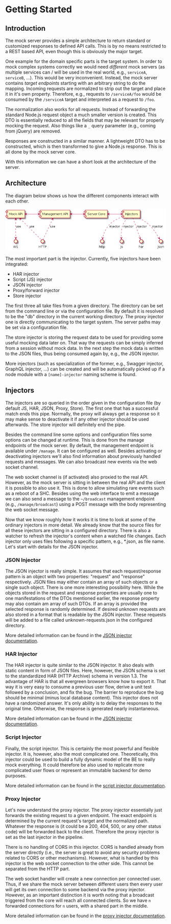 # Getting Started

## Introduction

The mock server provides a simple architecture to return standard or customized responses to defined API calls. This is by no means restricted to a REST based API, even though this is obviously the major target.

One example for the domain specific parts is the target system. In order to mock complex systems correctly we would need *different* mock servers (as multiple services can / will be used in the real world, e.g., `serviceA`, `serviceB`, ...). This would be very inconvenient. Instead, the mock server contains *target endpoints* starting with an arbitrary string to do the mapping. Incoming requests are normalized to strip out the target and place it in it's own property. Therefore, e.g., requests to `/serviceA/foo` would be consumed by the `/serviceA` target and interpreted as a request to `/foo`.

The normalization also works for all requests. Instead of forwarding the standard Node.js request object a much smaller version is created. This DTO is essentially reduced to all the fields that may be relevant for properly mocking the request. Also things like a `_` query parameter (e.g., coming from jQuery) are removed.

Responses are constructed in a similar manner. A lightweight DTO has to be constructed, which is then transformed to give a Node.js response. This is all done by the mock server core.

With this information we can have a short look at the architecture of the server.

## Architecture

The diagram below shows us how the different components interact with each other.

![Architecture Diagram of the Server](images/diagram.png)

The most important part is the injector. Currently, five injectors have been integrated:

- HAR injector
- Script (JS) injector
- JSON injector
- Proxy/forward injector
- Store injector

The first three all take files from a given directory. The directory can be set from the command line or via the configuration file. By default it is resolved to be the "db" directory in the current working directory. The proxy injector one is directly communicating to the target system. The server paths may be set via a configuration file.

The store injector is storing the request data to be used for providing some useful mocking data later on. That way the requests can be simply inferred from a session without mock data. In the next step the mock data is written to the JSON files, thus being consumed again by, e.g., the JSON injector.

More injectors (such as specialization of the former, e.g., Swagger injector, GraphQL injector, ...) can be created and will be automatically picked up if a node module with a `[name]-injector` naming scheme is found.

## Injectors

The injectors are so queried in the order given in the configuration file (by default JS, HAR, JSON, Proxy, Store). The first one that has a successful match ends this pipe. Normally, the proxy will always get a response so it may make sense to deactivate it if any other injector should be used afterwards. The store injector will definitely end the pipe.

Besides the command line some options and configuration files some options can be changed at runtime. This is done from the manage endpoints of the mock server. By default, the management endpoint is available under `/manage`. It can be configured as well. Besides activating or deactivating injectors we'll also find information about previously handled requests and messages. We can also broadcast new events via the web socket channel.

The web socket channel is (if activated) also proxied to the real API. However, as the mock server is sitting in between the real API and the client it is possible to also use it. This is done to allow simulating rare events such as a reboot of a SHC. Besides using the web interface to emit a message we can also send a message to the `~/broadcast` management endpoint (e.g., `/manage/broadcast`) using a POST message with the body representing the web socket message.

Now that we know roughly how it works it is time to look at some of the ordinary injectors in more detail. We already know that the source files for all these injectors are sitting in a configured directory. There is also a watcher to refresh the injector's content when a watched file changes. Each injector only uses files following a specific pattern, e.g., *.json, as file name. Let's start with details for the JSON injector.

### JSON Injector

The JSON injector is really simple. It assumes that each request/response pattern is an object with two properties: "request" and "response" respectively. JSON files may either contain an array of such objects or a single such object. There is one more interesting possibility here. While the objects stored in the request and response properties are usually one to one manifestations of the DTOs mentioned earlier, the response property may also contain am array of such DTOs. If an array is provided the selected response is randomly determined. If desired unknown requests are also stored in a format that is readable by the JSON injector. These requests will be added to a file called unknown-requests.json in the configured directory.

More detailed information can be found in the [JSON injector documentation](json-injector.md).

### HAR Injector

The HAR injector is quite similar to the JSON injector. It also deals with static content in form of JSON files. Here, however, the JSON schema is set to the standardized HAR (HTTP Archive) schema in version 1.3. The advantage of HAR is that all evergreen browsers know how to export it. That way it is very easy to consume a previous user flow, derive a unit test followed by a conclusion, and fix the bug. The barrier to reproduce the bug should be minimal (minus local database content). This injector does not have a randomized answer. It's only ability is to delay the responses to the original time. Otherwise, the response is generated nearly instantaneous.

More detailed information can be found in the [JSON injector documentation](har-injector.md).

### Script Injector

Finally, the script injector. This is certainly the most powerful and flexible injector. It is, however, also the most complicated one. Theoretically, this injector could be used to build a fully dynamic model of the BE to really mock everything. It could therefore be also used to replicate more complicated user flows or represent an immutable backend for demo purposes.

More detailed information can be found in the [script injector documentation](script-injector.md).

### Proxy Injector

Let's now understand the proxy injector. The proxy injector essentially just forwards the existing request to a given endpoint. The exact endpoint is determined by the current request's target and the normalized path. Whatever the response is (it could be a 200, 404, 500, or any other status code) will be forwarded back to the client. Therefore the proxy injector is set as the last injector in the pipeline.

There is no handling of CORS in this injector. CORS is handled already from the server directly (i.e., the server is great to avoid any security problems related to CORS or other mechanisms). However, what is handled by this injector is the web socket connection to the other side. This cannot be separated from the HTTP part.

The web socket handler will create a new connection per connected user. Thus, if we share the mock server between different users then every user will get its own connection to some backend via the proxy injector. However, as an important distinction it is worth noting that a broadcast triggered from the core will reach all connected clients. So we have `n` forwarded connections for `n` users, with a shared part in the middle.

More detailed information can be found in the [proxy injector documentation](proxy-injector.md).
